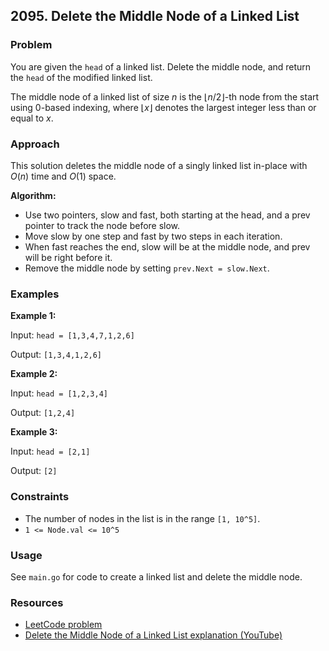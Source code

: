

## 2095. Delete the Middle Node of a Linked List


### Problem

You are given the `head` of a linked list. Delete the middle node, and return the `head` of the modified linked list.

The middle node of a linked list of size $n$ is the $\lfloor n / 2 \rfloor$-th node from the start using 0-based indexing, where $\lfloor x \rfloor$ denotes the largest integer less than or equal to $x$.


### Approach

This solution deletes the middle node of a singly linked list in-place with $O(n)$ time and $O(1)$ space.

**Algorithm:**

- Use two pointers, slow and fast, both starting at the head, and a prev pointer to track the node before slow.
- Move slow by one step and fast by two steps in each iteration.
- When fast reaches the end, slow will be at the middle node, and prev will be right before it.
- Remove the middle node by setting `prev.Next = slow.Next`.


### Examples

**Example 1:**

Input: `head = [1,3,4,7,1,2,6]`

Output: `[1,3,4,1,2,6]`

**Example 2:**

Input: `head = [1,2,3,4]`

Output: `[1,2,4]`

**Example 3:**

Input: `head = [2,1]`

Output: `[2]`


### Constraints

- The number of nodes in the list is in the range `[1, 10^5]`.
- `1 <= Node.val <= 10^5`

### Usage

See `main.go` for code to create a linked list and delete the middle node.

### Resources

- [LeetCode problem](https://leetcode.com/problems/delete-the-middle-node-of-a-linked-list/description/)
- [Delete the Middle Node of a Linked List explanation (YouTube)](https://www.youtube.com/watch?v=7bAzwFijLJU/)
